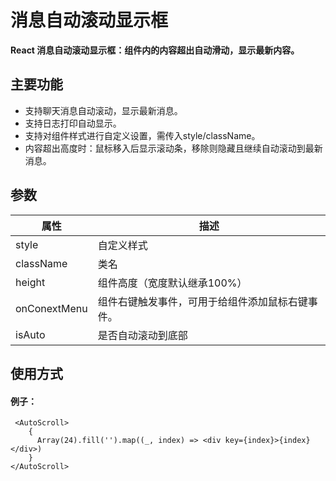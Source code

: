 # 消息自动滚动显示框

**React 消息自动滚动显示框：组件内的内容超出自动滑动，显示最新内容。**

## 主要功能

- 支持聊天消息自动滚动，显示最新消息。
- 支持日志打印自动显示。
- 支持对组件样式进行自定义设置，需传入style/className。
- 内容超出高度时：鼠标移入后显示滚动条，移除则隐藏且继续自动滚动到最新消息。

## 参数

| 属性         | 描述                                             |
| ------------ | ------------------------------------------------ |
| style        | 自定义样式                                       |
| className    | 类名                                             |
| height       | 组件高度（宽度默认继承100%）                     |
| onConextMenu | 组件右键触发事件，可用于给组件添加鼠标右键事件。 |
| isAuto       | 是否自动滚动到底部                               |
## 使用方式

#### 例子：

```tsx
 <AutoScroll>
    {
      Array(24).fill('').map((_, index) => <div key={index}>{index}</div>)
    }
</AutoScroll>
```
